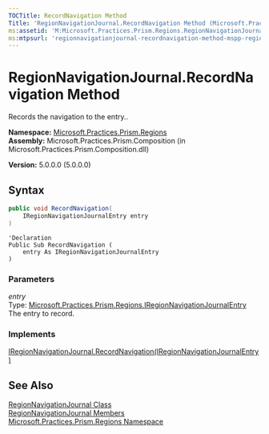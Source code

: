 ```yaml
---
TOCTitle: RecordNavigation Method
Title: 'RegionNavigationJournal.RecordNavigation Method (Microsoft.Practices.Prism.Regions)'
ms:assetid: 'M:Microsoft.Practices.Prism.Regions.RegionNavigationJournal.RecordNavigation(Microsoft.Practices.Prism.Regions.IRegionNavigationJournalEntry)'
ms:mtpsurl: 'regionnavigationjournal-recordnavigation-method-mspp-regions.md'
---
```

# RegionNavigationJournal.RecordNavigation Method

Records the navigation to the entry..

**Namespace:** [Microsoft.Practices.Prism.Regions](/patterns-practices/reference/mspp-regions-namespace)  
**Assembly:** Microsoft.Practices.Prism.Composition (in Microsoft.Practices.Prism.Composition.dll)

**Version:** 5.0.0.0 (5.0.0.0)

## Syntax
```C#
public void RecordNavigation(
	IRegionNavigationJournalEntry entry
)
```

```VB
'Declaration
Public Sub RecordNavigation ( 
	entry As IRegionNavigationJournalEntry
)
```

### Parameters

*entry*  
Type: [Microsoft.Practices.Prism.Regions.IRegionNavigationJournalEntry](/patterns-practices/reference/iregionnavigationjournalentry-interface-mspp-regions)  
The entry to record.

### Implements

[IRegionNavigationJournal.RecordNavigation(IRegionNavigationJournalEntry)](/patterns-practices/reference/iregionnavigationjournal-recordnavigation-method-mspp-regions)

## See Also

[RegionNavigationJournal Class](/patterns-practices/reference/regionnavigationjournal-class-mspp-regions)  
[RegionNavigationJournal Members](/patterns-practices/reference/regionnavigationjournal-members-mspp-regions)  
[Microsoft.Practices.Prism.Regions Namespace](/patterns-practices/reference/mspp-regions-namespace)



